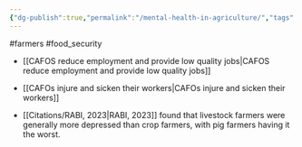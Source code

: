 ```yaml
---
{"dg-publish":true,"permalink":"/mental-health-in-agriculture/","tags":["#farmers","#food_security"],"created":"2025-10-23T17:42:43.057+01:00","updated":"2025-10-23T18:06:08.656+01:00"}
---
```


#farmers #food_security 

- [[CAFOS reduce employment and provide low quality jobs\|CAFOS reduce employment and provide low quality jobs]]
- [[CAFOs injure and sicken their workers\|CAFOs injure and sicken their workers]]

- [[Citations/RABI, 2023\|RABI, 2023]] found that livestock farmers were generally more depressed than crop farmers, with pig farmers having it the worst.